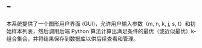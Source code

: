 # -
本系统提供了一个图形用户界面 (GUI)，允许用户输入参数（m, n, k, j, s, t）和初始样本列表，然后调用后端 Python 算法计算出满足条件的最优（或近似最优）k-组合集合，并将结果保存到数据库以供后续查看和管理。

